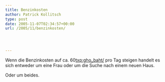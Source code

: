 ```yaml
---
title: Benzinkosten
author: Patrick Kollitsch
type: post
date: 2005-11-07T02:34:57+00:00
url: /2005/11/benzinkosten/




---
```

Wenn die Benzinkosten auf ca. 60<txp:gho_baht/> pro Tag steigen handelt es sich entweder um eine Frau oder um die Suche nach einem neuen Haus. 

Oder um beides.